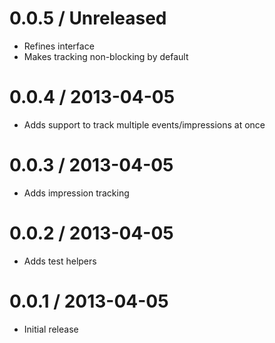 # 0.0.5 / Unreleased

* Refines interface
* Makes tracking non-blocking by default

# 0.0.4 / 2013-04-05

* Adds support to track multiple events/impressions at once

# 0.0.3 / 2013-04-05

* Adds impression tracking

# 0.0.2 / 2013-04-05

* Adds test helpers

# 0.0.1 / 2013-04-05

* Initial release